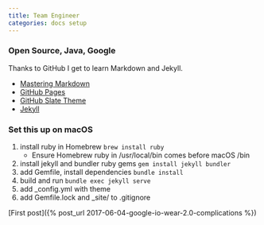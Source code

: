 ```yaml
---
title: Team Engineer
categories: docs setup
---
```

### Open Source, Java, Google

Thanks to GitHub I get to learn Markdown and Jekyll.

* [Mastering Markdown](https://guides.github.com/features/mastering-markdown/)
* [GitHub Pages](https://help.github.com/categories/customizing-github-pages/)
* [GitHub Slate Theme](https://github.com/pages-themes/slate)
* [Jekyll](https://jekyllrb.com/docs/home/)

### Set this up on macOS
1. install ruby in Homebrew `brew install ruby`
    * Ensure Homebrew ruby in /usr/local/bin comes before macOS /bin
2. install jekyll and bundler ruby gems `gem install jekyll bundler`
3. add Gemfile, install dependencies `bundle install`
4. build and run `bundle exec jekyll serve`
5. add _config.yml with theme
6. add Gemfile.lock and _site/ to .gitignore

[First post]({% post_url 2017-06-04-google-io-wear-2.0-complications %})
